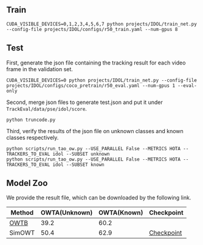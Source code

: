 ## Train
```
CUDA_VISIBLE_DEVICES=0,1,2,3,4,5,6,7 python projects/IDOL/train_net.py --config-file projects/IDOL/configs/r50_train.yaml --num-gpus 8
```

## Test
First, generate the json file containing the tracking result for each video frame in the validation set.

```
CUDA_VISIBLE_DEVICES=0 python projects/IDOL/train_net.py --config-file projects/IDOL/configs/coco_pretrain/r50_eval.yaml --num-gpus 1 --eval-only
```
Second, merge json files to generate test.json and put it under `TrackEval/data/pse/idol/score`.
```
python truncode.py
```
Third, verify the results of the json file on unknown classes and known classes respectively.
```
python scripts/run_tao_ow.py --USE_PARALLEL False --METRICS HOTA --TRACKERS_TO_EVAL idol --SUBSET unknown
python scripts/run_tao_ow.py --USE_PARALLEL False --METRICS HOTA --TRACKERS_TO_EVAL idol --SUBSET known
```

## Model Zoo
We provide the result file, which can be downloaded by the following link.


|         Method          | OWTA(Unknown) |  OWTA(Known)  | Checkpoint |
|-------------------------|---------|---------|------------|
|         [OWTB](https://github.com/YangLiu14/Open-World-Tracking)         |  39.2   |  60.2   |  |
|         SimOWT          |  50.4   |  62.9   |  [Checkpoint](https://drive.google.com/file/d/1x7Xh_EKVkt7aAz3ioWpzUN-FxryNWKQk/view?usp=drive_link)|
